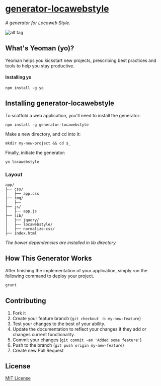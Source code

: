 [generator-locawebstyle](http://emalherbi.github.io/generator-locawebstyle/)
========================

*A generator for Locaweb Style.*

![alt tag](http://emalherbi.github.io/generator-locawebstyle/theme-gold.png)

What's Yeoman (yo)?
-------------------

Yeoman helps you kickstart new projects, prescribing best practices and tools to help you stay productive.

#### Installing yo

```
npm install -g yo
```

Installing generator-locawebstyle
---------------------------------

To scaffold a web application, you'll need to install the generator:

```
npm install -g generator-locawebstyle
```

Make a new directory, and cd into it:

```
mkdir my-new-project && cd $_
```

Finally, initiate the generator:

```
yo locawebstyle
```

### Layout

```
app/
├── css/
│   ├── app.css
├── img/
│   ├──
├── js/
│   ├── app.js
├── lib/
│   ├── jquery/
│   ├── locawebstyle/
│   ├── normalize-css/
├── index.html
```

*The bower dependencies are installed in lib directory.*

How This Generator Works
------------------------

After finishing the implementation of your application, simply run the following command to deploy your project.

```javascript
grunt
```

Contributing
------------

1.	Fork it
2.	Create your feature branch (`git checkout -b my-new-feature`\)
3.	Test your changes to the best of your ability.
4.	Update the documentation to reflect your changes if they add or changes current functionality.
5.	Commit your changes (`git commit -am 'Added some feature'`\)
6.	Push to the branch (`git push origin my-new-feature`\)
7.	Create new Pull Request

License
-------

[MIT License](http://en.wikipedia.org/wiki/MIT_License)
